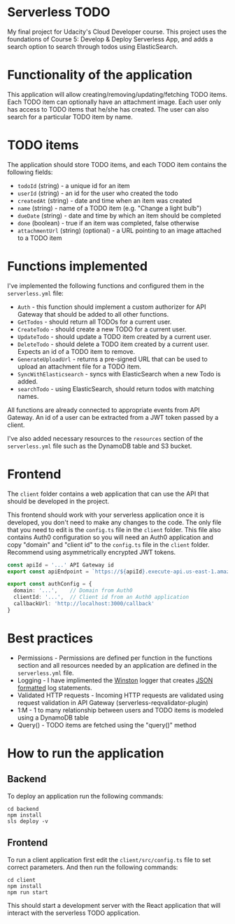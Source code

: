 # Serverless TODO

My final project for Udacity's Cloud Developer course. This project uses the foundations of Course 5: Develop & Deploy Serverless App, and adds a search option to search through todos using ElasticSearch.  

# Functionality of the application

This application will allow creating/removing/updating/fetching TODO items. Each TODO item can optionally have an attachment image. Each user only has access to TODO items that he/she has created. The user can also search for a particular TODO item by name. 

# TODO items

The application should store TODO items, and each TODO item contains the following fields:

* `todoId` (string) - a unique id for an item
* `userId` (string) - an id for the user who created the todo
* `createdAt` (string) - date and time when an item was created
* `name` (string) - name of a TODO item (e.g. "Change a light bulb")
* `dueDate` (string) - date and time by which an item should be completed
* `done` (boolean) - true if an item was completed, false otherwise
* `attachmentUrl` (string) (optional) - a URL pointing to an image attached to a TODO item


# Functions implemented

I've implemented the following functions and configured them in the `serverless.yml` file:

* `Auth` - this function should implement a custom authorizer for API Gateway that should be added to all other functions.
* `GetTodos` - should return all TODOs for a current user.
* `CreateTodo` - should create a new TODO for a current user. 
* `UpdateTodo` - should update a TODO item created by a current user. 
* `DeleteTodo` - should delete a TODO item created by a current user. Expects an id of a TODO item to remove.
* `GenerateUploadUrl` - returns a pre-signed URL that can be used to upload an attachment file for a TODO item.
* `SyncWithElasticsearch` - syncs with ElasticSearch when a new Todo is added.
* `searchTodo` - using ElasticSearch, should return todos with matching names.

All functions are already connected to appropriate events from API Gateway.
An id of a user can be extracted from a JWT token passed by a client.

I've also added necessary resources to the `resources` section of the `serverless.yml` file such as the DynamoDB table and S3 bucket.


# Frontend

The `client` folder contains a web application that can use the API that should be developed in the project.

This frontend should work with your serverless application once it is developed, you don't need to make any changes to the code. The only file that you need to edit is the `config.ts` file in the `client` folder. This file also contains Auth0 configuration so you will need an Auth0 application and copy "domain" and "client id" to the `config.ts` file in the `client` folder. Recommend using asymmetrically encrypted JWT tokens.

```ts
const apiId = '...' API Gateway id
export const apiEndpoint = `https://${apiId}.execute-api.us-east-1.amazonaws.com/dev`

export const authConfig = {
  domain: '...',    // Domain from Auth0
  clientId: '...',  // Client id from an Auth0 application
  callbackUrl: 'http://localhost:3000/callback'
}
```

# Best practices

* Permissions - Permissions are defined per function in the functions section and all resources needed by an application are defined in the `serverless.yml` file.
* Logging - I have implimented the [Winston](https://github.com/winstonjs/winston) logger that creates [JSON formatted](https://stackify.com/what-is-structured-logging-and-why-developers-need-it/) log statements. 
* Validated HTTP requests - Incoming HTTP requests are validated using request validation in API Gateway (serverless-reqvalidator-plugin)
* 1:M - 1 to many relationship between users and TODO items is modeled using a DynamoDB table
* Query() - TODO items are fetched using the "query()" method

# How to run the application

## Backend

To deploy an application run the following commands:

```
cd backend
npm install
sls deploy -v
```

## Frontend

To run a client application first edit the `client/src/config.ts` file to set correct parameters. And then run the following commands:

```
cd client
npm install
npm run start
```

This should start a development server with the React application that will interact with the serverless TODO application.
